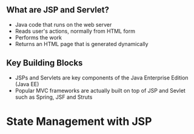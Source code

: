 


## What are JSP and Servlet?
- Java code that runs on the web server
- Reads user's actions, normally from HTML form
- Performs the work
- Returns an HTML page that is generated dynamically


## Key Building Blocks
- JSPs and Servlets are key components of the Java Enterprise Edition (Java EE)
- Popular MVC frameworks are actually built on top of JSP and Sevlet such as Spring, JSF and Struts

# State Management with JSP

